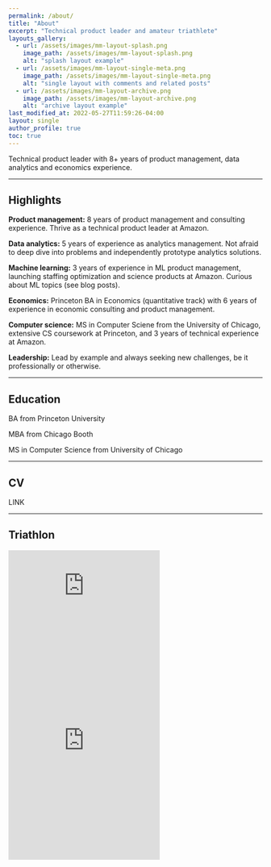 ```yaml
---
permalink: /about/
title: "About"
excerpt: "Technical product leader and amateur triathlete"
layouts_gallery:
  - url: /assets/images/mm-layout-splash.png
    image_path: /assets/images/mm-layout-splash.png
    alt: "splash layout example"
  - url: /assets/images/mm-layout-single-meta.png
    image_path: /assets/images/mm-layout-single-meta.png
    alt: "single layout with comments and related posts"
  - url: /assets/images/mm-layout-archive.png
    image_path: /assets/images/mm-layout-archive.png
    alt: "archive layout example"
last_modified_at: 2022-05-27T11:59:26-04:00
layout: single
author_profile: true
toc: true
---
```


Technical product leader with 8+ years of product management, data analytics and economics experience.

---

## Highlights

**Product management:**	8 years of product management and consulting experience. Thrive as a technical product leader at Amazon.

**Data analytics:**	5 years of experience as analytics management. Not afraid to deep dive into problems and independently prototype analytics solutions.

**Machine learning:**	3 years of experience in ML product management, launching staffing optimization and science products at Amazon. Curious about ML topics (see blog posts).

**Economics:**	Princeton BA in Economics (quantitative track) with 6 years of experience in economic consulting and product management.

**Computer science:**	MS in Computer Sciene from the University of Chicago, extensive CS coursework at Princeton, and 3 years of technical experience at Amazon.

**Leadership:**	Lead by example and always seeking new challenges, be it professionally or otherwise.

---

## Education

BA from Princeton University

MBA from Chicago Booth

MS in Computer Science from University of Chicago

---

## CV

LINK

---

## Triathlon

<iframe height='160' width='300' frameborder='0' allowtransparency='true' scrolling='no' src='https://www.strava.com/athletes/25618422/activity-summary/765dc067c3d8b73b0d6001d6a7cf1dc1cb388a57'></iframe>

<iframe height='454' width='300' frameborder='0' allowtransparency='true' scrolling='no' src='https://www.strava.com/athletes/25618422/latest-rides/765dc067c3d8b73b0d6001d6a7cf1dc1cb388a57'></iframe>